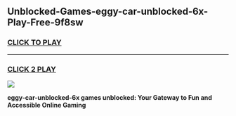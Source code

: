 
## Unblocked-Games-eggy-car-unblocked-6x-Play-Free-9f8sw
<h3>
<a href="https://premium76.site?title=eggy-car-unblocked-6x&ref=18A1">CLICK TO PLAY</a></h3>
<hr>

<h3>
<a href="https://premium76.site?title=eggy-car-unblocked-6x&ref=18A1">CLICK 2 PLAY</a>
  
</h3>

<a href="https://premium76.site?title=eggy-car-unblocked-6x&ref=18A1"><img src="https://clearcache.store/games.png"></a>


**eggy-car-unblocked-6x games unblocked: Your Gateway to Fun and Accessible Online Gaming**
